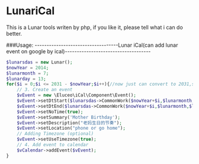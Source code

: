 LunariCal
=========

This is a Lunar tools writen by php, if you like it, please tell what i can do better.

###Usage:
-----------------------------------Lunar iCal(can add lunar event on google by ical)------------------------------------
``` php
$lunarsdas = new Lunar();
$nowYear = 2014;
$lunarmonth = 7;
$lunarday = 13;
for($i = 0;$i <= 2031 - $nowYear;$i++){//now just can convert to 2031,so if you want more,please tell me
	// 3. Create an event
	$vEvent = new \Eluceo\iCal\Component\Event();
	$vEvent->setDtStart($lunarsdas->CommonWork($nowYear+$i,$lunarmonth,$lunarday,1));
	$vEvent->setDtEnd($lunarsdas->CommonWork($nowYear+$i,$lunarmonth,$lunarday+1,1));
	$vEvent->setNoTime(true);
	$vEvent->setSummary('Mother Birthday');
	$vEvent->setDescription("老妈生日的节奏");
	$vEvent->setLocation("phone or go home");
	// Adding Timezone (optional)
	$vEvent->setUseTimezone(true);
	// 4. Add event to calendar
	$vCalendar->addEvent($vEvent);
}
``` 


